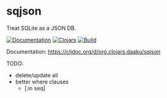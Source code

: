 sqjson
======

Treat SQLite as a JSON DB.

[![Documentation](https://cljdoc.org/badge/org.clojars.daaku/sqjson)](https://cljdoc.org/d/org.clojars.daaku/sqjson/CURRENT)
[![Clojars](https://img.shields.io/clojars/v/org.clojars.daaku/sqjson.svg)](https://clojars.org/org.clojars.daaku/sqjson)
[![Build](https://github.com/daaku/sqjson-clj/workflows/build/badge.svg)](https://github.com/daaku/sqjson-clj/actions?query=workflow%3Abuild)

Documentation: https://cljdoc.org/d/org.clojars.daaku/sqjson

TODO:
- delete/update all
- better where clauses
  - [:in seq]

